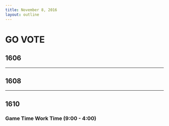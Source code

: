 ```yaml
---
title: November 8, 2016
layout: outline
---
```


# GO VOTE

## 1606

***

## 1608

***

## 1610

### Game Time Work Time (9:00 - 4:00)
